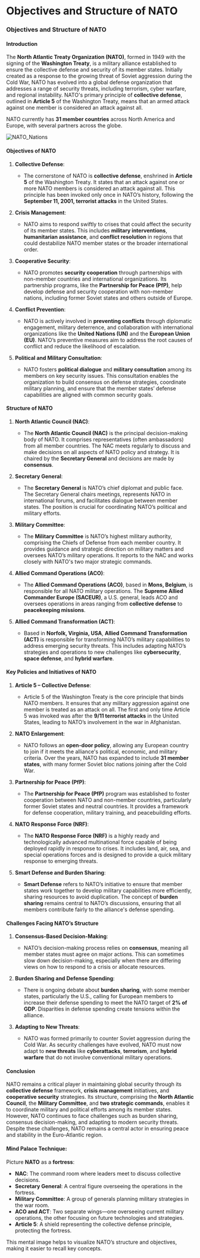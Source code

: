 # Objectives and Structure of NATO

### **Objectives and Structure of NATO**

#### **Introduction**
The **North Atlantic Treaty Organization (NATO)**, formed in 1949 with the signing of the **Washington Treaty**, is a military alliance established to ensure the collective defense and security of its member states. Initially created as a response to the growing threat of Soviet aggression during the Cold War, NATO has evolved into a global defense organization that addresses a range of security threats, including terrorism, cyber warfare, and regional instability. NATO's primary principle of **collective defense**, outlined in **Article 5** of the Washington Treaty, means that an armed attack against one member is considered an attack against all.

NATO currently has **31 member countries** across North America and Europe, with several partners across the globe.

![NATO_Nations](https://lh3.googleusercontent.com/d/1u2lUgTgmjHlnBL5XPPlng8nWZPUWo80H)

#### **Objectives of NATO**

1. **Collective Defense**:
   - The cornerstone of NATO is **collective defense**, enshrined in **Article 5** of the Washington Treaty. It states that an attack against one or more NATO members is considered an attack against all. This principle has been invoked only once in NATO’s history, following the **September 11, 2001, terrorist attacks** in the United States.

2. **Crisis Management**:
   - NATO aims to respond swiftly to crises that could affect the security of its member states. This includes **military interventions**, **humanitarian assistance**, and **conflict resolution** in regions that could destabilize NATO member states or the broader international order.

3. **Cooperative Security**:
   - NATO promotes **security cooperation** through partnerships with non-member countries and international organizations. Its partnership programs, like the **Partnership for Peace (PfP)**, help develop defense and security cooperation with non-member nations, including former Soviet states and others outside of Europe.

4. **Conflict Prevention**:
   - NATO is actively involved in **preventing conflicts** through diplomatic engagement, military deterrence, and collaboration with international organizations like the **United Nations (UN)** and the **European Union (EU)**. NATO’s preventive measures aim to address the root causes of conflict and reduce the likelihood of escalation.

5. **Political and Military Consultation**:
   - NATO fosters **political dialogue** and **military consultation** among its members on key security issues. This consultation enables the organization to build consensus on defense strategies, coordinate military planning, and ensure that the member states’ defense capabilities are aligned with common security goals.

#### **Structure of NATO**

1. **North Atlantic Council (NAC)**:
   - The **North Atlantic Council (NAC)** is the principal decision-making body of NATO. It comprises representatives (often ambassadors) from all member countries. The NAC meets regularly to discuss and make decisions on all aspects of NATO policy and strategy. It is chaired by the **Secretary General** and decisions are made by **consensus**.
   
2. **Secretary General**:
   - The **Secretary General** is NATO’s chief diplomat and public face. The Secretary General chairs meetings, represents NATO in international forums, and facilitates dialogue between member states. The position is crucial for coordinating NATO’s political and military efforts.

3. **Military Committee**:
   - The **Military Committee** is NATO’s highest military authority, comprising the Chiefs of Defense from each member country. It provides guidance and strategic direction on military matters and oversees NATO’s military operations. It reports to the NAC and works closely with NATO's two major strategic commands.

4. **Allied Command Operations (ACO)**:
   - The **Allied Command Operations (ACO)**, based in **Mons, Belgium**, is responsible for all NATO military operations. The **Supreme Allied Commander Europe (SACEUR)**, a U.S. general, leads ACO and oversees operations in areas ranging from **collective defense** to **peacekeeping missions**.

5. **Allied Command Transformation (ACT)**:
   - Based in **Norfolk, Virginia, USA**, **Allied Command Transformation (ACT)** is responsible for transforming NATO’s military capabilities to address emerging security threats. This includes adapting NATO’s strategies and operations to new challenges like **cybersecurity**, **space defense**, and **hybrid warfare**.

#### **Key Policies and Initiatives of NATO**

1. **Article 5 – Collective Defense**:
   - Article 5 of the Washington Treaty is the core principle that binds NATO members. It ensures that any military aggression against one member is treated as an attack on all. The first and only time Article 5 was invoked was after the **9/11 terrorist attacks** in the United States, leading to NATO’s involvement in the war in Afghanistan.

2. **NATO Enlargement**:
   - NATO follows an **open-door policy**, allowing any European country to join if it meets the alliance's political, economic, and military criteria. Over the years, NATO has expanded to include **31 member states**, with many former Soviet bloc nations joining after the Cold War.

3. **Partnership for Peace (PfP)**:
   - The **Partnership for Peace (PfP)** program was established to foster cooperation between NATO and non-member countries, particularly former Soviet states and neutral countries. It provides a framework for defense cooperation, military training, and peacebuilding efforts.

4. **NATO Response Force (NRF)**:
   - The **NATO Response Force (NRF)** is a highly ready and technologically advanced multinational force capable of being deployed rapidly in response to crises. It includes land, air, sea, and special operations forces and is designed to provide a quick military response to emerging threats.

5. **Smart Defense and Burden Sharing**:
   - **Smart Defense** refers to NATO’s initiative to ensure that member states work together to develop military capabilities more efficiently, sharing resources to avoid duplication. The concept of **burden sharing** remains central to NATO’s discussions, ensuring that all members contribute fairly to the alliance's defense spending.

#### **Challenges Facing NATO’s Structure**

1. **Consensus-Based Decision-Making**:
   - NATO’s decision-making process relies on **consensus**, meaning all member states must agree on major actions. This can sometimes slow down decision-making, especially when there are differing views on how to respond to a crisis or allocate resources.

2. **Burden Sharing and Defense Spending**:
   - There is ongoing debate about **burden sharing**, with some member states, particularly the U.S., calling for European members to increase their defense spending to meet the NATO target of **2% of GDP**. Disparities in defense spending create tensions within the alliance.

3. **Adapting to New Threats**:
   - NATO was formed primarily to counter Soviet aggression during the Cold War. As security challenges have evolved, NATO must now adapt to **new threats** like **cyberattacks**, **terrorism**, and **hybrid warfare** that do not involve conventional military operations.

#### **Conclusion**
NATO remains a critical player in maintaining global security through its **collective defense** framework, **crisis management** initiatives, and **cooperative security** strategies. Its structure, comprising the **North Atlantic Council**, the **Military Committee**, and **two strategic commands**, enables it to coordinate military and political efforts among its member states. However, NATO continues to face challenges such as burden sharing, consensus decision-making, and adapting to modern security threats. Despite these challenges, NATO remains a central actor in ensuring peace and stability in the Euro-Atlantic region.

#### **Mind Palace Technique**:
Picture **NATO** as a **fortress**:
- **NAC**: The command room where leaders meet to discuss collective decisions.
- **Secretary General**: A central figure overseeing the operations in the fortress.
- **Military Committee**: A group of generals planning military strategies in the war room.
- **ACO and ACT**: Two separate wings—one overseeing current military operations, the other focusing on future technologies and strategies.
- **Article 5**: A shield representing the collective defense principle, protecting the fortress.

This mental image helps to visualize NATO’s structure and objectives, making it easier to recall key concepts.